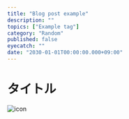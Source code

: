 ```yaml
---
title: "Blog post example"
description: ""
topics: ["Example tag"]
category: "Random"
published: false
eyecatch: ""
date: "2030-01-01T00:00:00.000+09:00"
---
```


# タイトル

![icon](/images/icon.obake.png)
